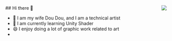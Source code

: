 <img align="right" src="https://github-readme-stats.vercel.app/api?username=yunyufeiwei&show_icons=true&icon_color=CE1D2D&text_color=718096&bg_color=ffffff&hide_title=true" />
## Hi there 👋

- 🔭 I am my wife Dou Dou, and I am a technical artist
- 🌱 I am currently learning Unity Shader
- 😄 I enjoy doing a lot of graphic work related to art
- <!--
- **yunyufeiwei/yunyufeiwei** is a ✨ _special_ ✨ repository because its `README.md` (this file) appears on your GitHub profile.


